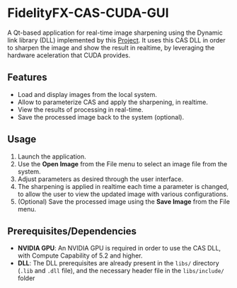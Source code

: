 # FidelityFX-CAS-CUDA-GUI

A Qt-based application for real-time image sharpening using the Dynamic link library (DLL) implemented by this [Project](https://github.com/kar-dim/FidelityFX-CAS-CUDA). It uses this CAS DLL in order to sharpen the image and show the result in realtime, by leveraging the hardware aceleration that CUDA provides.

## Features

- Load and display images from the local system.
- Allow to parameterize CAS and apply the sharpening, in realtime.
- View the results of processing in real-time.
- Save the processed image back to the system (optional).

## Usage

1. Launch the application.
2. Use the **Open Image** from the File menu to select an image file from the system.
3. Adjust parameters as desired through the user interface.
4. The sharpening is applied in realtime each time a parameter is changed, to allow the user to view the updated image with various configurations.
5. (Optional) Save the processed image using the **Save Image** from the File menu.

## Prerequisites/Dependencies

- **NVIDIA GPU**: An NVIDIA GPU is required in order to use the CAS DLL, with Compute Capability of 5.2 and higher.
- **DLL**: The DLL prerequisites are already present in the ```libs/``` directory (```.lib``` and ```.dll``` file), and the necessary header file in the ```libs/include/``` folder


